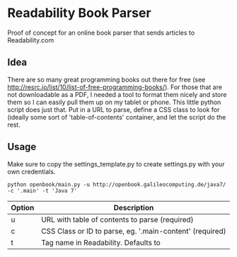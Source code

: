 # Readability Book Parser

Proof of concept for an online book parser that sends articles to Readability.com

## Idea

There are so many great programming books out there for free (see http://resrc.io/list/10/list-of-free-programming-books/). For those that are not downloadable as a PDF, I needed a tool to format them nicely and store them so I can easily pull them up on my tablet or phone.
This little python script does just that. Put in a URL to parse, define a CSS class to look for (ideally some sort of 'table-of-contents' container, and let the script do the rest.

## Usage

Make sure to copy the settings_template.py to create settings.py with your own credentials.

```
python openbook/main.py -u http://openbook.galileocomputing.de/java7/ -c '.main' -t 'Java 7'
```

|Option|Description|
|---|-----------------------------------------------------------------------------------|
| u | URL with table of contents to parse (required)                                    | 
| c | CSS Class or ID to parse, eg. '.main-content' (required)                          |
| t | Tag name in Readability. Defaults to <title> of site if empty.                    |

## Disclaimer

Please note that this is my first ever Python program, so there is probably some room for improvement. Let me know if you find anything obvious! :)

## To Do's

* instead of using Readability for parsing and storing, write own (simple) parser
